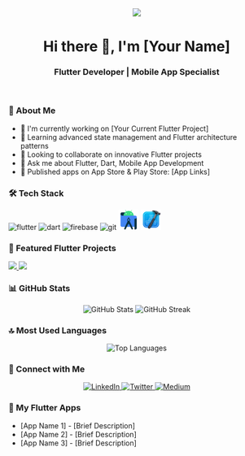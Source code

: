 <div align="center">
  <img src="https://media.giphy.com/media/UVG0BN8TOMKkPOJS6e/giphy.gif" width="100"/>
  <h1>Hi there 👋, I'm [Your Name]</h1>
  <h3>Flutter Developer | Mobile App Specialist</h3>
  <img src="https://komarev.com/ghpvc/?username=your-github-username&style=flat-square&color=blue" alt=""/>
</div>

### 💫 About Me
- 🔭 I'm currently working on [Your Current Flutter Project]
- 🌱 Learning advanced state management and Flutter architecture patterns
- 👯 Looking to collaborate on innovative Flutter projects
- 💬 Ask me about Flutter, Dart, Mobile App Development
- 📱 Published apps on App Store & Play Store: [App Links]

### 🛠️ Tech Stack
<div>
  <img src="https://www.vectorlogo.zone/logos/flutterio/flutterio-icon.svg" alt="flutter" width="40" height="40"/>
  <img src="https://www.vectorlogo.zone/logos/dartlang/dartlang-icon.svg" alt="dart" width="40" height="40"/>
  <img src="https://www.vectorlogo.zone/logos/firebase/firebase-icon.svg" alt="firebase" width="40" height="40"/>
  <img src="https://www.vectorlogo.zone/logos/git-scm/git-scm-icon.svg" alt="git" width="40" height="40"/>
  <img src="https://raw.githubusercontent.com/devicons/devicon/master/icons/androidstudio/androidstudio-original.svg" alt="Android Studio" width="40" height="40"/>
  <img src="https://raw.githubusercontent.com/devicons/devicon/master/icons/xcode/xcode-original.svg" alt="Xcode" width="40" height="40"/>
</div>

### 📱 Featured Flutter Projects
<div>
  <a href="[Project 1 Link]">
    <img src="https://github-readme-stats.vercel.app/api/pin/?username=your-github-username&repo=project1&theme=dark" />
  </a>
  <a href="[Project 2 Link]">
    <img src="https://github-readme-stats.vercel.app/api/pin/?username=your-github-username&repo=project2&theme=dark" />
  </a>
</div>

### 📊 GitHub Stats
<div align="center">
  <img src="https://github-readme-stats.vercel.app/api?username=your-github-username&show_icons=true&theme=dark" alt="GitHub Stats" />
  <img src="https://github-readme-streak-stats.herokuapp.com/?user=your-github-username&theme=dark" alt="GitHub Streak" />
</div>

### 🔝 Most Used Languages
<div align="center">
  <img src="https://github-readme-stats.vercel.app/api/top-langs/?username=your-github-username&layout=compact&theme=dark" alt="Top Languages" />
</div>

### 🤝 Connect with Me
<div align="center">
  <a href="[Your LinkedIn]">
    <img src="https://img.shields.io/badge/LinkedIn-0077B5?style=for-the-badge&logo=linkedin&logoColor=white" alt="LinkedIn"/>
  </a>
  <a href="[Your Twitter]">
    <img src="https://img.shields.io/badge/Twitter-1DA1F2?style=for-the-badge&logo=twitter&logoColor=white" alt="Twitter"/>
  </a>
  <a href="[Your Medium]">
    <img src="https://img.shields.io/badge/Medium-12100E?style=for-the-badge&logo=medium&logoColor=white" alt="Medium"/>
  </a>
</div>

### 📱 My Flutter Apps
- [App Name 1] - [Brief Description]
- [App Name 2] - [Brief Description]
- [App Name 3] - [Brief Description]
```
